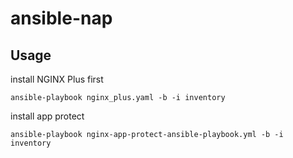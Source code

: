 # ansible-nap

## Usage
install NGINX Plus first

`ansible-playbook nginx_plus.yaml -b -i inventory`

install app protect

`ansible-playbook nginx-app-protect-ansible-playbook.yml -b -i inventory`
